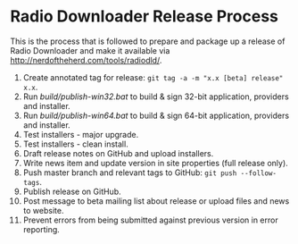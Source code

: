 Radio Downloader Release Process
================================

This is the process that is followed to prepare and package up a release of Radio Downloader and make it available via http://nerdoftheherd.com/tools/radiodld/.

1. Create annotated tag for release: `git tag -a -m "x.x [beta] release" x.x`.
2. Run _build/publish-win32.bat_ to build & sign 32-bit application, providers and installer.
3. Run _build/publish-win64.bat_ to build & sign 64-bit application, providers and installer.
4. Test installers - major upgrade.
5. Test installers - clean install.
6. Draft release notes on GitHub and upload installers.
7. Write news item and update version in site properties (full release only).
8. Push master branch and relevant tags to GitHub: `git push --follow-tags`.
9. Publish release on GitHub.
10. Post message to beta mailing list about release or upload files and news to website.
11. Prevent errors from being submitted against previous version in error reporting.
